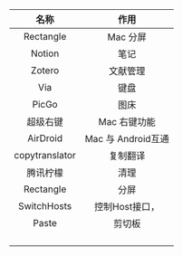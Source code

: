 |      名称      |        作用        |
| :------------: | :----------------: |
|   Rectangle    |      Mac 分屏      |
|     Notion     |        笔记        |
|     Zotero     |      文献管理      |
|      Via       |        键盘        |
|     PicGo      |        图床        |
|    超级右键    |    Mac 右键功能    |
|    AirDroid    | Mac 与 Android互通 |
| copytranslator |      复制翻译      |
|    腾讯柠檬    |        清理        |
|   Rectangle    |        分屏        |
|  SwitchHosts   |   控制Host接口，   |
|     Paste      |       剪切板       |
|                |                    |
|                |                    |
|                |                    |
|                |                    |

